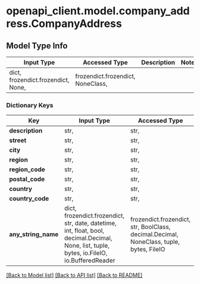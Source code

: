 # openapi_client.model.company_address.CompanyAddress

## Model Type Info
Input Type | Accessed Type | Description | Notes
------------ | ------------- | ------------- | -------------
dict, frozendict.frozendict, None,  | frozendict.frozendict, NoneClass,  |  | 

### Dictionary Keys
Key | Input Type | Accessed Type | Description | Notes
------------ | ------------- | ------------- | ------------- | -------------
**description** | str,  | str,  |  | [optional] 
**street** | str,  | str,  |  | [optional] 
**city** | str,  | str,  |  | [optional] 
**region** | str,  | str,  |  | [optional] 
**region_code** | str,  | str,  |  | [optional] 
**postal_code** | str,  | str,  |  | [optional] 
**country** | str,  | str,  |  | [optional] 
**country_code** | str,  | str,  |  | [optional] 
**any_string_name** | dict, frozendict.frozendict, str, date, datetime, int, float, bool, decimal.Decimal, None, list, tuple, bytes, io.FileIO, io.BufferedReader | frozendict.frozendict, str, BoolClass, decimal.Decimal, NoneClass, tuple, bytes, FileIO | any string name can be used but the value must be the correct type | [optional]

[[Back to Model list]](../../README.md#documentation-for-models) [[Back to API list]](../../README.md#documentation-for-api-endpoints) [[Back to README]](../../README.md)

